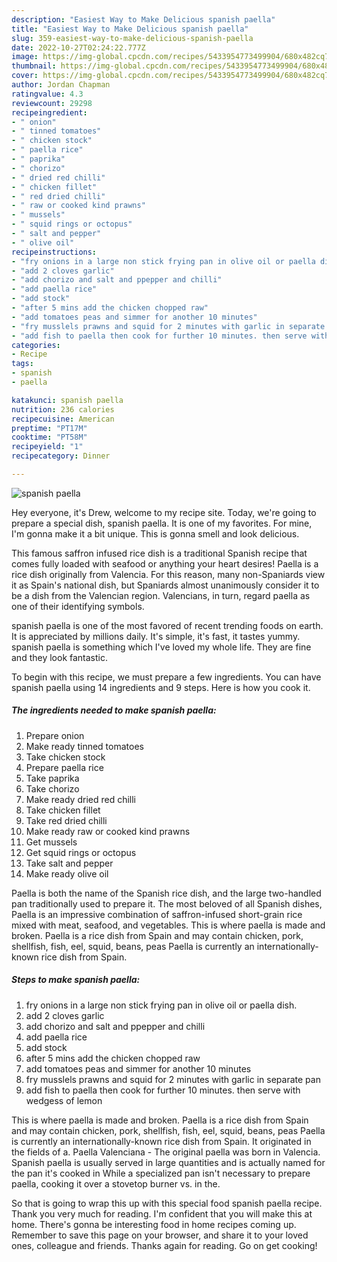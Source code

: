```yaml
---
description: "Easiest Way to Make Delicious spanish paella"
title: "Easiest Way to Make Delicious spanish paella"
slug: 359-easiest-way-to-make-delicious-spanish-paella
date: 2022-10-27T02:24:22.777Z
image: https://img-global.cpcdn.com/recipes/5433954773499904/680x482cq70/spanish-paella-recipe-main-photo.jpg
thumbnail: https://img-global.cpcdn.com/recipes/5433954773499904/680x482cq70/spanish-paella-recipe-main-photo.jpg
cover: https://img-global.cpcdn.com/recipes/5433954773499904/680x482cq70/spanish-paella-recipe-main-photo.jpg
author: Jordan Chapman
ratingvalue: 4.3
reviewcount: 29298
recipeingredient:
- " onion"
- " tinned tomatoes"
- " chicken stock"
- " paella rice"
- " paprika"
- " chorizo"
- " dried red chilli"
- " chicken fillet"
- " red dried chilli"
- " raw or cooked kind prawns"
- " mussels"
- " squid rings or octopus"
- " salt and pepper"
- " olive oil"
recipeinstructions:
- "fry onions in a large non stick frying pan in olive oil or paella dish."
- "add 2 cloves garlic"
- "add chorizo and salt and ppepper and chilli"
- "add paella rice"
- "add stock"
- "after 5 mins add the chicken chopped raw"
- "add tomatoes peas and simmer for another 10 minutes"
- "fry musslels prawns and squid for 2 minutes with garlic in separate pan"
- "add fish to paella then cook for further 10 minutes. then serve with wedgess of lemon"
categories:
- Recipe
tags:
- spanish
- paella

katakunci: spanish paella 
nutrition: 236 calories
recipecuisine: American
preptime: "PT17M"
cooktime: "PT58M"
recipeyield: "1"
recipecategory: Dinner

---
```



![spanish paella](https://img-global.cpcdn.com/recipes/5433954773499904/680x482cq70/spanish-paella-recipe-main-photo.jpg)

Hey everyone, it's Drew, welcome to my recipe site. Today, we're going to prepare a special dish, spanish paella. It is one of my favorites. For mine, I'm gonna make it a bit unique. This is gonna smell and look delicious.

This famous saffron infused rice dish is a traditional Spanish recipe that comes fully loaded with seafood or anything your heart desires! Paella is a rice dish originally from Valencia. For this reason, many non-Spaniards view it as Spain&#39;s national dish, but Spaniards almost unanimously consider it to be a dish from the Valencian region. Valencians, in turn, regard paella as one of their identifying symbols.

spanish paella is one of the most favored of recent trending foods on earth. It is appreciated by millions daily. It's simple, it's fast, it tastes yummy. spanish paella is something which I've loved my whole life. They are fine and they look fantastic.


To begin with this recipe, we must prepare a few ingredients. You can have spanish paella using 14 ingredients and 9 steps. Here is how you cook it.

<!--inarticleads1-->

##### The ingredients needed to make spanish paella:

1. Prepare  onion
1. Make ready  tinned tomatoes
1. Take  chicken stock
1. Prepare  paella rice
1. Take  paprika
1. Take  chorizo
1. Make ready  dried red chilli
1. Take  chicken fillet
1. Take  red dried chilli
1. Make ready  raw or cooked kind prawns
1. Get  mussels
1. Get  squid rings or octopus
1. Take  salt and pepper
1. Make ready  olive oil


Paella is both the name of the Spanish rice dish, and the large two-handled pan traditionally used to prepare it. The most beloved of all Spanish dishes, Paella is an impressive combination of saffron-infused short-grain rice mixed with meat, seafood, and vegetables. This is where paella is made and broken. Paella is a rice dish from Spain and may contain chicken, pork, shellfish, fish, eel, squid, beans, peas Paella is currently an internationally-known rice dish from Spain. 

<!--inarticleads2-->

##### Steps to make spanish paella:

1. fry onions in a large non stick frying pan in olive oil or paella dish.
1. add 2 cloves garlic
1. add chorizo and salt and ppepper and chilli
1. add paella rice
1. add stock
1. after 5 mins add the chicken chopped raw
1. add tomatoes peas and simmer for another 10 minutes
1. fry musslels prawns and squid for 2 minutes with garlic in separate pan
1. add fish to paella then cook for further 10 minutes. then serve with wedgess of lemon


This is where paella is made and broken. Paella is a rice dish from Spain and may contain chicken, pork, shellfish, fish, eel, squid, beans, peas Paella is currently an internationally-known rice dish from Spain. It originated in the fields of a. Paella Valenciana - The original paella was born in Valencia. Spanish paella is usually served in large quantities and is actually named for the pan it&#39;s cooked in While a specialized pan isn&#39;t necessary to prepare paella, cooking it over a stovetop burner vs. in the. 

So that is going to wrap this up with this special food spanish paella recipe. Thank you very much for reading. I'm confident that you will make this at home. There's gonna be interesting food in home recipes coming up. Remember to save this page on your browser, and share it to your loved ones, colleague and friends. Thanks again for reading. Go on get cooking!
